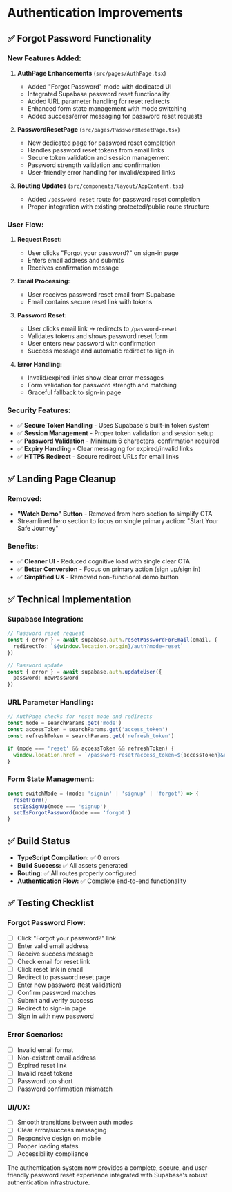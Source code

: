 # Authentication Improvements

## ✅ Forgot Password Functionality

### **New Features Added:**

1. **AuthPage Enhancements** (`src/pages/AuthPage.tsx`)
   - Added "Forgot Password" mode with dedicated UI
   - Integrated Supabase password reset functionality
   - Added URL parameter handling for reset redirects
   - Enhanced form state management with mode switching
   - Added success/error messaging for password reset requests

2. **PasswordResetPage** (`src/pages/PasswordResetPage.tsx`)
   - New dedicated page for password reset completion
   - Handles password reset tokens from email links
   - Secure token validation and session management
   - Password strength validation and confirmation
   - User-friendly error handling for invalid/expired links

3. **Routing Updates** (`src/components/layout/AppContent.tsx`)
   - Added `/password-reset` route for password reset completion
   - Proper integration with existing protected/public route structure

### **User Flow:**

1. **Request Reset:**
   - User clicks "Forgot your password?" on sign-in page
   - Enters email address and submits
   - Receives confirmation message

2. **Email Processing:**
   - User receives password reset email from Supabase
   - Email contains secure reset link with tokens

3. **Password Reset:**
   - User clicks email link → redirects to `/password-reset`
   - Validates tokens and shows password reset form
   - User enters new password with confirmation
   - Success message and automatic redirect to sign-in

4. **Error Handling:**
   - Invalid/expired links show clear error messages
   - Form validation for password strength and matching
   - Graceful fallback to sign-in page

### **Security Features:**

- ✅ **Secure Token Handling** - Uses Supabase's built-in token system
- ✅ **Session Management** - Proper token validation and session setup
- ✅ **Password Validation** - Minimum 6 characters, confirmation required
- ✅ **Expiry Handling** - Clear messaging for expired/invalid links
- ✅ **HTTPS Redirect** - Secure redirect URLs for email links

## ✅ Landing Page Cleanup

### **Removed:**
- **"Watch Demo" Button** - Removed from hero section to simplify CTA
- Streamlined hero section to focus on single primary action: "Start Your Safe Journey"

### **Benefits:**
- ✅ **Cleaner UI** - Reduced cognitive load with single clear CTA
- ✅ **Better Conversion** - Focus on primary action (sign up/sign in)
- ✅ **Simplified UX** - Removed non-functional demo button

## ✅ Technical Implementation

### **Supabase Integration:**
```typescript
// Password reset request
const { error } = await supabase.auth.resetPasswordForEmail(email, {
  redirectTo: `${window.location.origin}/auth?mode=reset`
})

// Password update
const { error } = await supabase.auth.updateUser({
  password: newPassword
})
```

### **URL Parameter Handling:**
```typescript
// AuthPage checks for reset mode and redirects
const mode = searchParams.get('mode')
const accessToken = searchParams.get('access_token')
const refreshToken = searchParams.get('refresh_token')

if (mode === 'reset' && accessToken && refreshToken) {
  window.location.href = `/password-reset?access_token=${accessToken}&refresh_token=${refreshToken}`
}
```

### **Form State Management:**
```typescript
const switchMode = (mode: 'signin' | 'signup' | 'forgot') => {
  resetForm()
  setIsSignUp(mode === 'signup')
  setIsForgotPassword(mode === 'forgot')
}
```

## ✅ Build Status

- **TypeScript Compilation:** ✅ 0 errors
- **Build Success:** ✅ All assets generated
- **Routing:** ✅ All routes properly configured
- **Authentication Flow:** ✅ Complete end-to-end functionality

## ✅ Testing Checklist

### **Forgot Password Flow:**
- [ ] Click "Forgot your password?" link
- [ ] Enter valid email address
- [ ] Receive success message
- [ ] Check email for reset link
- [ ] Click reset link in email
- [ ] Redirect to password reset page
- [ ] Enter new password (test validation)
- [ ] Confirm password matches
- [ ] Submit and verify success
- [ ] Redirect to sign-in page
- [ ] Sign in with new password

### **Error Scenarios:**
- [ ] Invalid email format
- [ ] Non-existent email address
- [ ] Expired reset link
- [ ] Invalid reset tokens
- [ ] Password too short
- [ ] Password confirmation mismatch

### **UI/UX:**
- [ ] Smooth transitions between auth modes
- [ ] Clear error/success messaging
- [ ] Responsive design on mobile
- [ ] Proper loading states
- [ ] Accessibility compliance

The authentication system now provides a complete, secure, and user-friendly password reset experience integrated with Supabase's robust authentication infrastructure. 